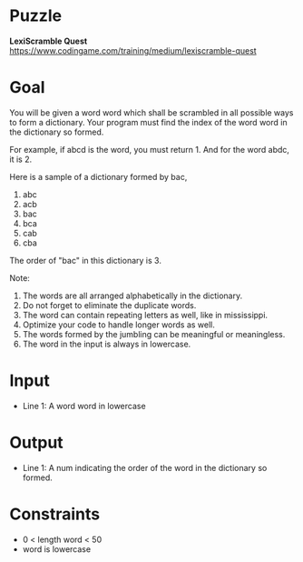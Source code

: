 # Puzzle
**LexiScramble Quest** https://www.codingame.com/training/medium/lexiscramble-quest

# Goal
You will be given a word word which shall be scrambled in all possible ways to form a dictionary. Your program must find the index of the word word in the dictionary so formed.

For example, if abcd is the word, you must return 1. And for the word abdc, it is 2.

Here is a sample of a dictionary formed by bac,  
1) abc  
2) acb  
3) bac  
4) bca  
5) cab  
6) cba

The order of "bac" in this dictionary is 3.  

Note:
1) The words are all arranged alphabetically in the dictionary.
2) Do not forget to eliminate the duplicate words.
3) The word can contain repeating letters as well, like in mississippi.
4) Optimize your code to handle longer words as well.
5) The words formed by the jumbling can be meaningful or meaningless.
6) The word in the input is always in lowercase.

# Input
* Line 1: A word word in lowercase

# Output
* Line 1: A num indicating the order of the word in the dictionary so formed.

# Constraints
* 0 < length word < 50
* word is lowercase
